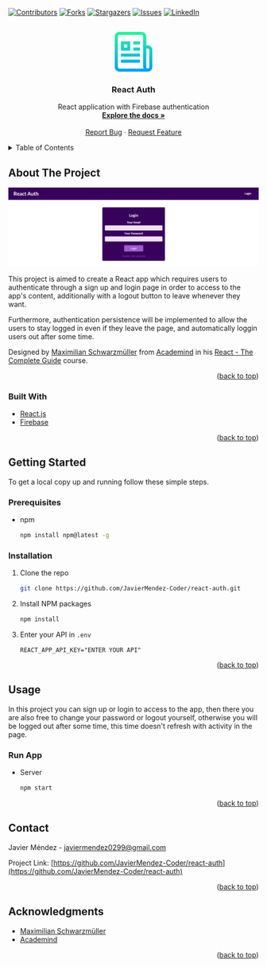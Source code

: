 <div id="top"></div>

[![Contributors][contributors-shield]][contributors-url]
[![Forks][forks-shield]][forks-url]
[![Stargazers][stars-shield]][stars-url]
[![Issues][issues-shield]][issues-url]
[![LinkedIn][linkedin-shield]][linkedin-url]



<!-- PROJECT LOGO -->
<br />
<div align="center">
  <a href="https://github.com/JavierMendez-Coder/react-auth">
    <img src="public/images/logo.png" alt="Logo" width="80" height="80">
  </a>

<h3 align="center">React Auth</h3>

  <p align="center">
    React application with Firebase authentication
    <br />
    <a href="https://github.com/JavierMendez-Coder/react-auth"><strong>Explore the docs »</strong></a>
    <br />
    <br />
    <a href="https://github.com/JavierMendez-Coder/react-auth/issues">Report Bug</a>
    ·
    <a href="https://github.com/JavierMendez-Coder/react-auth/issues">Request Feature</a>
  </p>
</div>



<!-- TABLE OF CONTENTS -->
<details>
  <summary>Table of Contents</summary>
  <ol>
    <li>
      <a href="#about-the-project">About The Project</a>
      <ul>
        <li><a href="#built-with">Built With</a></li>
      </ul>
    </li>
    <li>
      <a href="#getting-started">Getting Started</a>
      <ul>
        <li><a href="#prerequisites">Prerequisites</a></li>
        <li><a href="#installation">Installation</a></li>
      </ul>
    </li>
    <li><a href="#usage">Usage</a></li>
    <li><a href="#contact">Contact</a></li>
    <li><a href="#acknowledgments">Acknowledgments</a></li>
  </ol>
</details>



<!-- ABOUT THE PROJECT -->
## About The Project

[![Product Name Screen Shot][product-screenshot]](https://github.com/JavierMendez-Coder/react-auth)

This project is aimed to create a React app which requires users to authenticate through a sign up and login page in order to access to the app's content, additionally with a logout button to leave whenever they want. 

Furthermore, authentication persistence will be implemented to allow the users to stay logged in even if they leave the page, and automatically loggin users out after some time.


Designed by [Maximilian Schwarzmüller][mschwarzmueller] from [Academind][academind] in his [React - The Complete Guide][course-url] course.

<p align="right">(<a href="#top">back to top</a>)</p>



### Built With

* [React.js](https://reactjs.org/)
* [Firebase](https://firebase.google.com/)

<p align="right">(<a href="#top">back to top</a>)</p>



<!-- GETTING STARTED -->
## Getting Started

To get a local copy up and running follow these simple steps.

### Prerequisites

* npm
  ```sh
  npm install npm@latest -g
  ```

### Installation
 
1. Clone the repo
   ```sh
   git clone https://github.com/JavierMendez-Coder/react-auth.git
   ```
2. Install NPM packages
   ```sh
   npm install
   ```
3. Enter your API in `.env`
   ```env
   REACT_APP_API_KEY="ENTER YOUR API"
   ```

<p align="right">(<a href="#top">back to top</a>)</p>



<!-- USAGE EXAMPLES -->
## Usage

In this project you can sign up or login to access to the app, then there you are also free to change your password or logout yourself, otherwise you will be logged out after some time, this time doesn't refresh with activity in the page.

### Run App
  * Server
    ```sh
    npm start
    ```

<p align="right">(<a href="#top">back to top</a>)</p>



<!-- CONTACT -->
## Contact

Javier Méndez - javiermendez0299@gmail.com

Project Link: [https://github.com/JavierMendez-Coder/react-auth](https://github.com/JavierMendez-Coder/react-auth)

<p align="right">(<a href="#top">back to top</a>)</p>



<!-- ACKNOWLEDGMENTS -->
## Acknowledgments

* [Maximilian Schwarzmüller][mschwarzmueller]
* [Academind][academind]

<p align="right">(<a href="#top">back to top</a>)</p>



<!-- MARKDOWN LINKS & IMAGES -->
<!-- https://www.markdownguide.org/basic-syntax/#reference-style-links -->
[contributors-shield]: https://img.shields.io/github/contributors/JavierMendez-Coder/react-auth.svg?style=for-the-badge
[contributors-url]: https://github.com/JavierMendez-Coder/react-auth/graphs/contributors
[forks-shield]: https://img.shields.io/github/forks/JavierMendez-Coder/react-auth.svg?style=for-the-badge
[forks-url]: https://github.com/JavierMendez-Coder/react-auth/network/members
[stars-shield]: https://img.shields.io/github/stars/JavierMendez-Coder/react-auth.svg?style=for-the-badge
[stars-url]: https://github.com/JavierMendez-Coder/react-auth/stargazers
[issues-shield]: https://img.shields.io/github/issues/JavierMendez-Coder/react-auth.svg?style=for-the-badge
[issues-url]: https://github.com/JavierMendez-Coder/react-auth/issues
[linkedin-shield]: https://img.shields.io/badge/-LinkedIn-black.svg?style=for-the-badge&logo=linkedin&colorB=555
[linkedin-url]: https://linkedin.com/in/javiermendez-coder
[product-screenshot]: public/images/screenshot.png
[mschwarzmueller]: https://github.com/mschwarzmueller
[academind]: https://github.com/academind
[course-url]: https://www.udemy.com/course/react-the-complete-guide-incl-redux/
